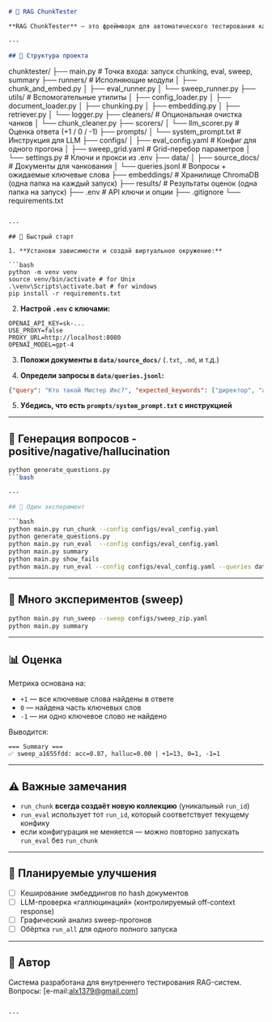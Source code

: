 
```markdown
# 🧪 RAG ChunkTester

**RAG ChunkTester** — это фреймворк для автоматического тестирования качества Retrieval-Augmented Generation систем. Он позволяет быстро оценивать влияние разных стратегий чанкования, настройки эмбеддинга, параметров ретривера и промпта.

---

## 📁 Структура проекта

```

chunktester/
├── main.py                    # Точка входа: запуск chunking, eval, sweep, summary
├── runners/                  # Исполняющие модули
│   ├── chunk\_and\_embed.py
│   ├── eval\_runner.py
│   └── sweep\_runner.py
├── utils/                    # Вспомогательные утилиты
│   ├── config\_loader.py
│   ├── document\_loader.py
│   ├── chunking.py
│   ├── embedding.py
│   ├── retriever.py
│   └── logger.py
├── cleaners/                 # Опциональная очистка чанков
│   └── chunk\_cleaner.py
├── scorers/
│   └── llm\_scorer.py         # Оценка ответа (+1 / 0 / -1)
├── prompts/
│   └── system\_prompt.txt     # Инструкция для LLM
├── configs/
│   ├── eval\_config.yaml      # Конфиг для одного прогона
│   ├── sweep\_grid.yaml       # Grid-перебор параметров
│   └── settings.py           # Ключи и прокси из .env
├── data/
│   ├── source\_docs/          # Документы для чанкования
│   └── queries.jsonl         # Вопросы + ожидаемые ключевые слова
├── embeddings/               # Хранилище ChromaDB (одна папка на каждый запуск)
├── results/                  # Результаты оценок (одна папка на запуск)
├── .env                      # API ключи и опции
├── .gitignore
└── requirements.txt

````

---

## 🚀 Быстрый старт

1. **Установи зависимости и создай виртуальное окружение:**

```bash
python -m venv venv
source venv/bin/activate # for Unix
.\venv\Scripts\activate.bat # for windows
pip install -r requirements.txt
````

2. **Настрой `.env` с ключами:**

```env
OPENAI_API_KEY=sk-...
USE_PROXY=false
PROXY_URL=http://localhost:8080
OPENAI_MODEL=gpt-4
```

3. **Положи документы в `data/source_docs/`** (`.txt`, `.md`, и т.д.)

4. **Определи запросы в `data/queries.jsonl`:**

```json
{"query": "Кто такой Мистер Икс?", "expected_keywords": ["директор", "аналитики"]}
```

5. **Убедись, что есть `prompts/system_prompt.txt` с инструкцией**

---

## 🧪 Генерация вопросов - positive/nagative/hallucination

```bash
python generate_questions.py
```bash

---

## 🧪 Один эксперимент

```bash
python main.py run_chunk --config configs/eval_config.yaml
python generate_questions.py
python main.py run_eval  --config configs/eval_config.yaml
python main.py summary
python main.py show_fails
python main.py run_eval --config configs/eval_config.yaml --queries data/failed_queries.jsonl
```

---

## 🔁 Много экспериментов (sweep)

```bash
python main.py run_sweep --sweep configs/sweep_zip.yaml
python main.py summary
```

---

## 📊 Оценка

Метрика основана на:

* `+1` — все ключевые слова найдены в ответе
* `0` — найдена часть ключевых слов
* `-1` — ни одно ключевое слово не найдено

Выводится:

```text
=== Summary ===
✅ sweep_a1655fdd: acc=0.87, halluc=0.00 | +1=13, 0=1, -1=1
```

---

## ⚠️ Важные замечания

* `run_chunk` **всегда создаёт новую коллекцию** (уникальный `run_id`)
* `run_eval` использует тот `run_id`, который соответствует текущему конфику
* если конфигурация не меняется — можно повторно запускать `run_eval` без `run_chunk`

---

## 📌 Планируемые улучшения

* [ ] Кеширование эмбеддингов по hash документов
* [ ] LLM-проверка «галлюцинаций» (контролируемый off-context response)
* [ ] Графический анализ sweep-прогонов
* [ ] Обёртка `run_all` для одного полного запуска

---

## 🤝 Автор

Система разработана для внутреннего тестирования RAG-систем.
Вопросы: [e-mail:alx1379@gmail.com]

```

---
```

